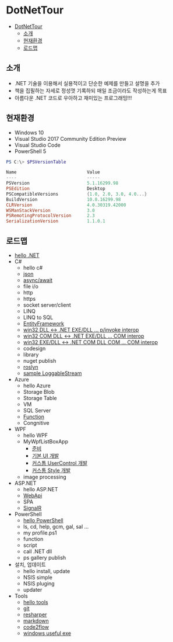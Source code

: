 # DotNetTour

<!-- TOC -->

- [DotNetTour](#dotnettour)
    - [소개](#%EC%86%8C%EA%B0%9C)
    - [현재환경](#%ED%98%84%EC%9E%AC%ED%99%98%EA%B2%BD)
    - [로드맵](#%EB%A1%9C%EB%93%9C%EB%A7%B5)

<!-- /TOC -->

## 소개

- .NET 기술을 이용해서 실용적이고 단순한 예제를 만들고 설명을 추가
- 책을 집필하는 자세로 정성껏 기록하되 매일 조금이라도 작성하는게 목표
- 아름다운 .NET 코드로 우아하고 재미있는 프로그래밍!!!

## 현재환경
- Windows 10
- Visual Studio 2017 Community Edition Preview
- Visual Studio Code
- PowerShell 5

```powershell
PS C:\> $PSVersionTable

Name                           Value
----                           -----
PSVersion                      5.1.16299.98
PSEdition                      Desktop
PSCompatibleVersions           {1.0, 2.0, 3.0, 4.0...}
BuildVersion                   10.0.16299.98
CLRVersion                     4.0.30319.42000
WSManStackVersion              3.0
PSRemotingProtocolVersion      2.3
SerializationVersion           1.1.0.1
```

## 로드맵
- [hello .NET](/hello-dot-net/README.md)
- C#
    - hello c#
    - [json](/cs-json/README.md)
    - [async/await](/cs-async-await/README.md)
    - file i/o
    - http
    - https
    - socket server/client
    - LINQ
    - LINQ to SQL
    - [EntityFramework](/cs-ef/README.md)
    - [win32 DLL <-> .NET EXE/DLL ... p/invoke interop](/cs-win32-pinvoke/README.md)
    - [win32 COM DLL <-> .NET EXE/DLL ... COM interop](/cs-win32-com-dot-net-interop/README.md)
    - [win32 EXE/DLL <-> .NET COM DLL COM ... COM interop](/cs-win32-dot-com-net-interop/README.md)
    - codesign
    - library
    - nuget publish
    - [roslyn](/cs-roslyn/README.md)
    - [sample LoggableStream](/cs-sample-loggablestream/README.md)
- Azure
    - hello Azure
    - Storage Blob
    - Storage Table
    - VM
    - SQL Server
    - [Function](/azure-function/README.md)
    - Congnitive
- WPF
    - hello WPF
    - MyWpfListBoxApp 
        - [준비](/wpf/MyWpfListBoxApp/0-prepare/README.md)
        - [기본 UI 개발](/wpf/MyWpfListBoxApp/1-basic-ui/README.md)
        - [커스톰 UserControl 개발](/wpf/MyWpfListBoxApp/2-custom-usercontrol/README.md)
        - [커스톰 Style 개발](/wpf/MyWpfListBoxApp/3-custom-style/README.md)
    - image processing
- ASP.NET
    - hello ASP.NET
    - [WebApi](/asp-net-web-api/README.md)
    - SPA
    - [SignalR](/asp-net-signalr/READMD.md)
- PowerShell
    - [hello PowerShell](/ps-hello-ps/README.md)
    - ls, cd, help, gcm, gal, sal ...
    - my profile.ps1
    - function
    - script
    - call .NET dll
    - ps gallery publish
- 설치, 업데이트
    - hello install, update
    - NSIS simple
    - NSIS pluging
    - updater
- Tools
    - [hello tools](/tools-hello-tools/README.md)
    - [git](/tools-git/README.md)
    - [resharper](/tools-resharper/README.md)
    - [markdown](/tools-md/README.md)
    - [code2flow](/tools-code2flow/README.md)
    - [windows useful exe](/tools-win-useful-exe/README.md)